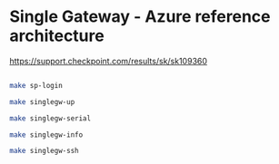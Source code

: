 # Single Gateway - Azure reference architecture

https://support.checkpoint.com/results/sk/sk109360

```bash

make sp-login

make singlegw-up

make singlegw-serial

make singlegw-info

make singlegw-ssh


```